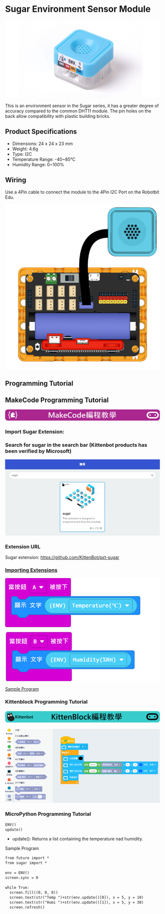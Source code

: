 # Sugar Environment Sensor Module

![](./images/env1.png)

This is an environment sensor in the Sugar series, it has a greater degree of accuracy compared to the common DHT11 module. The pin holes on the back allow compatibility with plastic building bricks.

## Product Specifications

- Dimensions: 24 x 24 x 23 mm
- Weight: 4.6g
- Type: I2C
- Temperature Range: -40~85°C
- Humidity Range: 0~100%

## Wiring

Use a 4Pin cable to connect the module to the 4Pin I2C Port on the Robotbit Edu.

![](./images/env_wire.png)

## Programming Tutorial

## MakeCode Programming Tutorial

![](./PWmodules/images/mcbanner.png)

### Import Sugar Extension:

### Search for sugar in the search bar (Kittenbot products has been verified by Microsoft)

![](./images/sugar_search.png)

### Extension URL

Sugar extension: https://github.com/KittenBot/pxt-sugar

### [Importing Extensions](../../Makecode/powerBrickMC)

![](./images/env_mc_code.png)

[Sample Program](https://makecode.microbit.org/_9fKT8i6wkbCX)

### Kittenblock Programming Tutorial

![](./PWmodules/images/kbbanner.png)

![](./images/env3.png)

### MicroPython Programming Tutorial

    ENV()
    update()

- update(): Returns a list containing the temperature nad humidity.

Sample Program

    from future import *
    from sugar import *
    
    env = ENV()
    screen.sync = 0
    
    while True:
      screen.fill((0, 0, 0))
      screen.text(str("Temp ")+str(env.update()[0]), x = 5, y = 10)
      screen.text(str("Humi ")+str(env.update()[1]), x = 5, y = 30)
      screen.refresh()